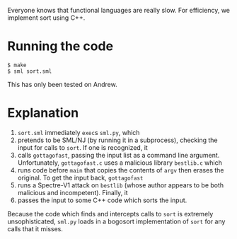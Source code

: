 Everyone knows that functional languages are really slow. For efficiency, we implement sort using C++.

# Running the code

```
$ make
$ sml sort.sml
```

This has only been tested on Andrew.

# Explanation

1. `sort.sml` immediately `exec`s `sml.py`, which
2. pretends to be SML/NJ (by running it in a subprocess), checking the input for calls to `sort`. If one is recognized, it
3. calls `gottagofast`, passing the input list as a command line argument. Unfortunately, `gottagofast.c` uses a malicious library `bestlib.c` which
4. runs code before `main` that copies the contents of `argv` then erases the original. To get the input back, `gottagofast`
5. runs a Spectre-V1 attack on `bestlib` (whose author appears to be both malicious and incompetent). Finally, it
6. passes the input to some C++ code which sorts the input.

Because the code which finds and intercepts calls to `sort` is extremely unsophisticated, `sml.py` loads in a bogosort implementation of
`sort` for any calls that it misses.